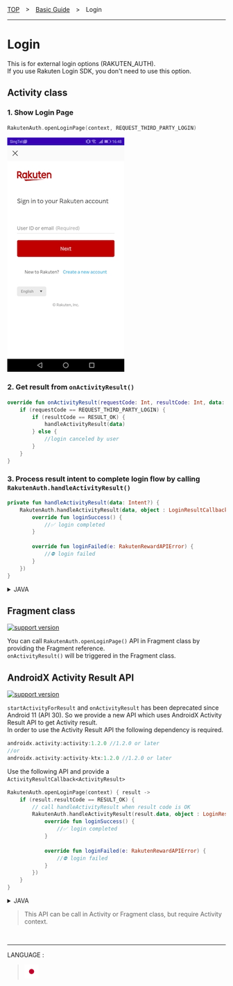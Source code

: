 [TOP](/README.md#top)　>　[Basic Guide](./README.md)　>　Login  

---  

# Login
This is for external login options (RAKUTEN_AUTH).  
If you use Rakuten Login SDK, you don't need to use this option.  

## Activity class
### 1. Show Login Page

```kotlin
RakutenAuth.openLoginPage(context, REQUEST_THIRD_PARTY_LOGIN)
```
![Login](Login.jpg)

### 2. Get result from `onActivityResult()`
```kotlin
override fun onActivityResult(requestCode: Int, resultCode: Int, data: Intent?) {
    if (requestCode == REQUEST_THIRD_PARTY_LOGIN) {
        if (resultCode == RESULT_OK) {
            handleActivityResult(data)
        } else {
            //login canceled by user
        }
    }
}
```

### 3. Process result intent to complete login flow by calling `RakutenAuth.handleActivityResult()`
```kotlin
private fun handleActivityResult(data: Intent?) {
    RakutenAuth.handleActivityResult(data, object : LoginResultCallback {
        override fun loginSuccess() {
            //✅ login completed
        }

        override fun loginFailed(e: RakutenRewardAPIError) {
            //⛔ login failed
        }
    })
}
```
<details>
    <summary>JAVA</summary>

```java
RakutenAuth.handleActivityResult(null, new LoginResultCallback() {
    @Override
    public void loginSuccess() {
        //✅ login completed
    }

    @Override
    public void loginFailed(@NonNull RakutenRewardAPIError rakutenRewardAPIError) {
        //⛔ login failed
    }
});
```    
</details>  

## Fragment class
[![support version](http://img.shields.io/badge/core-2.4.1+-green.svg?style=flat)](/doc/history/README.md#version-241)

You can call `RakutenAuth.openLoginPage()` API in Fragment class by providing the Fragment reference.  
`onActivityResult()` will be triggered in the Fragment class. 

## AndroidX Activity Result API
[![support version](http://img.shields.io/badge/core-3.4.2+-green.svg?style=flat)](https://github.com/rakuten-ads/Rakuten-Reward-Native-Android/releases/tag/rel_20221202_v3_4_2)

`startActivityForResult` and `onActivityResult` has been deprecated since Android 11 (API 30). So we provide a new API which uses AndroidX Activity Result API to get Activity result.  
In order to use the Activity Result API the following dependency is required.  
```groovy
androidx.activity:activity:1.2.0 //1.2.0 or later
//or
androidx.activity:activity-ktx:1.2.0 //1.2.0 or later
```

Use the following API and provide a `ActivityResultCallback<ActivityResult>`
```kotlin
RakutenAuth.openLoginPage(context) { result ->
    if (result.resultCode == RESULT_OK) {
        // call handleActivityResult when result code is OK
        RakutenAuth.handleActivityResult(result.data, object : LoginResultCallback {
            override fun loginSuccess() {
                //✅ login completed
            }

            override fun loginFailed(e: RakutenRewardAPIError) {
                //⛔ login failed
            }
        })
    }
}
```  
<details>
    <summary>JAVA</summary>

```java
RakutenAuth.openLoginPage(this, result -> {
    if (result.resultCode == RESULT_OK) {
        // call handleActivityResult when result code is OK
        RakutenAuth.handleActivityResult(null, new LoginResultCallback() {
            @Override
            public void loginSuccess() {
                //✅ login completed
            }

            @Override
            public void loginFailed(@NonNull RakutenRewardAPIError rakutenRewardAPIError) {
                //⛔ login failed
            }
        });
    }
});
```    
</details>  

> This API can be call in Activity or Fragment class, but require Activity context.  

<br>  

---
LANGUAGE :
> [![ja](../lang/ja.png)](../ja/basic/LOGIN.md)